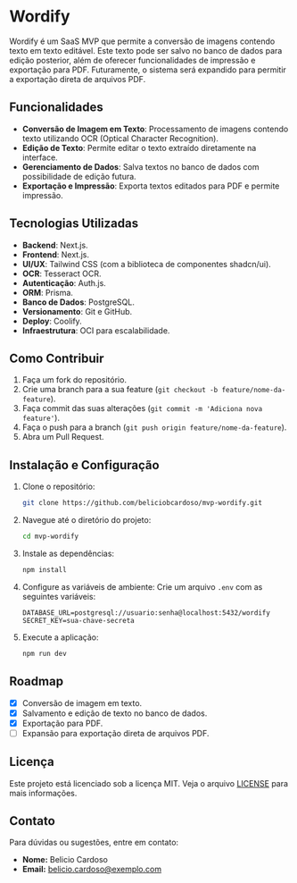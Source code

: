 # Wordify

Wordify é um SaaS MVP que permite a conversão de imagens contendo texto em texto editável. Este texto pode ser salvo no banco de dados para edição posterior, além de oferecer funcionalidades de impressão e exportação para PDF. Futuramente, o sistema será expandido para permitir a exportação direta de arquivos PDF.

## Funcionalidades

- **Conversão de Imagem em Texto**: Processamento de imagens contendo texto utilizando OCR (Optical Character Recognition).
- **Edição de Texto**: Permite editar o texto extraído diretamente na interface.
- **Gerenciamento de Dados**: Salva textos no banco de dados com possibilidade de edição futura.
- **Exportação e Impressão**: Exporta textos editados para PDF e permite impressão.

## Tecnologias Utilizadas

- **Backend**: Next.js.
- **Frontend**: Next.js.
- **UI/UX**: Tailwind CSS (com a biblioteca de componentes shadcn/ui).
- **OCR**: Tesseract OCR.
- **Autenticação**: Auth.js.
- **ORM**: Prisma.
- **Banco de Dados**: PostgreSQL.
- **Versionamento**: Git e GitHub.
- **Deploy**: Coolify.
- **Infraestrutura**: OCI para escalabilidade.

## Como Contribuir

1. Faça um fork do repositório.
2. Crie uma branch para a sua feature (`git checkout -b feature/nome-da-feature`).
3. Faça commit das suas alterações (`git commit -m 'Adiciona nova feature'`).
4. Faça o push para a branch (`git push origin feature/nome-da-feature`).
5. Abra um Pull Request.

## Instalação e Configuração

1. Clone o repositório:
   ```bash
   git clone https://github.com/beliciobcardoso/mvp-wordify.git
   ```
2. Navegue até o diretório do projeto:
   ```bash
   cd mvp-wordify
   ```
3. Instale as dependências:
   ```bash
   npm install
   ```
4. Configure as variáveis de ambiente:
   Crie um arquivo `.env` com as seguintes variáveis:
   ```env
   DATABASE_URL=postgresql://usuario:senha@localhost:5432/wordify
   SECRET_KEY=sua-chave-secreta
   ```
5. Execute a aplicação:
   ```bash
   npm run dev
   ```

## Roadmap

- [x] Conversão de imagem em texto.
- [x] Salvamento e edição de texto no banco de dados.
- [x] Exportação para PDF.
- [ ] Expansão para exportação direta de arquivos PDF.

## Licença

Este projeto está licenciado sob a licença MIT. Veja o arquivo [LICENSE](LICENSE) para mais informações.

## Contato

Para dúvidas ou sugestões, entre em contato:
- **Nome:** Belicio Cardoso
- **Email:** belicio.cardoso@exemplo.com

